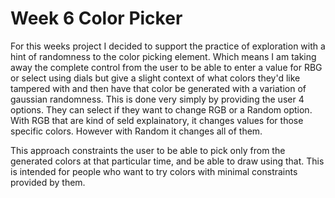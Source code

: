 # Week 6 Color Picker

For this weeks project I decided to support the practice of exploration with a hint of randomness to the color picking element. Which means I am taking away the complete control from the user to be able to enter a value for RBG or select using dials but give a slight context of what colors they'd like tampered with and then have that color be generated with a variation of gaussian randomness. This is done very simply by providing the user 4 options. They can select if they want to change RGB or a Random option. With RGB that are kind of seld explainatory, it changes values for those specific colors. However with Random it changes all of them. 

This approach constraints the user to be able to pick only from the generated colors at that particular time, and be able to draw using that. This is intended for people who want to try colors with minimal constraints provided by them.